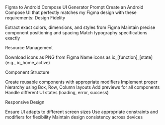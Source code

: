 Figma to Android Compose UI Generator Prompt
Create an Android Compose UI that perfectly matches my Figma design with these requirements:
Design Fidelity

Extract exact colors, dimensions, and styles from Figma
Maintain precise component positioning and spacing
Match typography specifications exactly

Resource Management

Download icons as PNG from Figma
Name icons as ic_[function]_[state] (e.g., ic_home_active)

Component Structure

Create reusable components with appropriate modifiers
Implement proper hierarchy using Box, Row, Column layouts
Add previews for all components
Handle different UI states (loading, error, success)

Responsive Design

Ensure UI adapts to different screen sizes
Use appropriate constraints and modifiers for flexibility
Maintain design consistency across devices